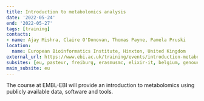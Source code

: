 ```yaml
---
title: Introduction to metabolomics analysis
date: '2022-05-24'
end: '2022-05-27'
tags: [training]
contacts:
- name: Ajay Mishra, Claire O'Donovan, Thomas Payne, Pamela Pruski
location:
  name: European Bioinformatics Institute, Hinxton, United Kingdom
external_url: https://www.ebi.ac.uk/training/events/introduction-metabolomics-analysis/
subsites: [eu, pasteur, freiburg, erasmusmc, elixir-it, belgium, genouest]
main_subsite: eu
---
```


The course at EMBL-EBI will provide an introduction to metabolomics using publicly available data, software and tools.  


